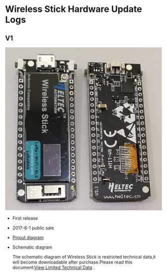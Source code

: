 # Wireless Stick  Hardware Update Logs

## V1

![](img/hardware_update_log/01.png)

- First release
- 2017-6-1 public sale

- [Pinout diagram](http://resource.heltec.cn/download/Wireless_Stick/Wireless_Stick.pdf)

- Schematic diagram

  The schematic diagram of Wireless Stick is restricted technical data,it will become downloadable after purchase.Please read this document:[View Limited Technical Data](https://heltec-automation-docs.readthedocs.io/en/latest/general/view_limited_technical_data.html) .
  
  

